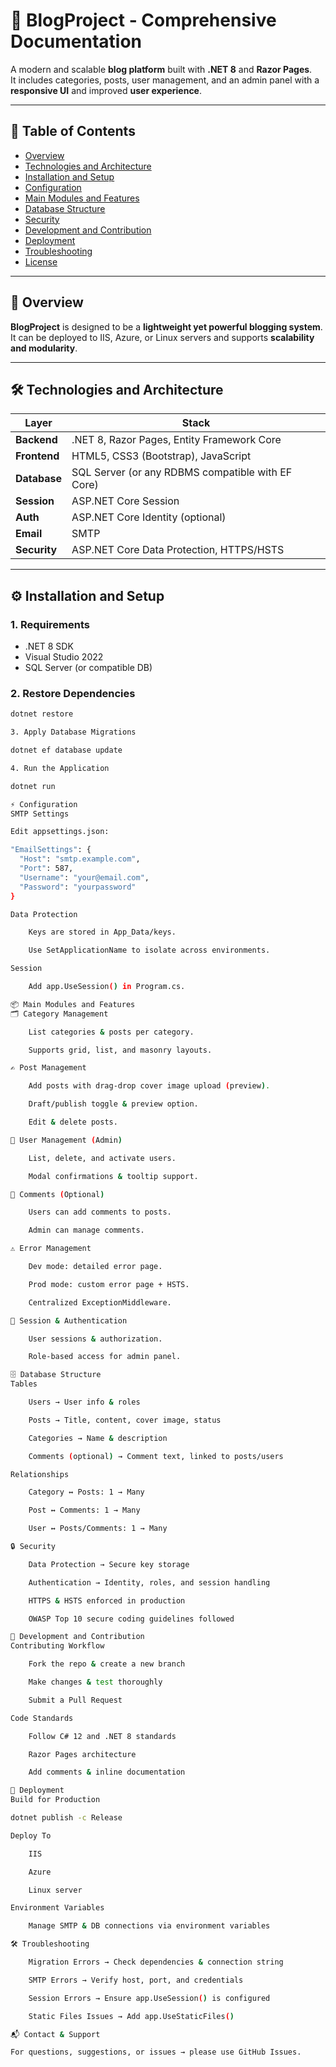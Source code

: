 # 📖 BlogProject - Comprehensive Documentation

A modern and scalable **blog platform** built with **.NET 8** and **Razor Pages**.  
It includes categories, posts, user management, and an admin panel with a **responsive UI** and improved **user experience**.  

---

## 📑 Table of Contents
- [Overview](#-overview)
- [Technologies and Architecture](#-technologies-and-architecture)
- [Installation and Setup](#-installation-and-setup)
- [Configuration](#-configuration)
- [Main Modules and Features](#-main-modules-and-features)
- [Database Structure](#-database-structure)
- [Security](#-security)
- [Development and Contribution](#-development-and-contribution)
- [Deployment](#-deployment)
- [Troubleshooting](#-troubleshooting)
- [License](#-license)

---

## 🔎 Overview
**BlogProject** is designed to be a **lightweight yet powerful blogging system**.  
It can be deployed to IIS, Azure, or Linux servers and supports **scalability and modularity**.

---

## 🛠 Technologies and Architecture
| Layer         | Stack                                                                 |
|---------------|----------------------------------------------------------------------|
| **Backend**   | .NET 8, Razor Pages, Entity Framework Core                           |
| **Frontend**  | HTML5, CSS3 (Bootstrap), JavaScript                                  |
| **Database**  | SQL Server (or any RDBMS compatible with EF Core)                    |
| **Session**   | ASP.NET Core Session                                                 |
| **Auth**      | ASP.NET Core Identity (optional)                                     |
| **Email**     | SMTP                                                                 |
| **Security**  | ASP.NET Core Data Protection, HTTPS/HSTS                             |

---

## ⚙️ Installation and Setup

### 1. Requirements
- .NET 8 SDK  
- Visual Studio 2022  
- SQL Server (or compatible DB)  

### 2. Restore Dependencies
```bash
dotnet restore

3. Apply Database Migrations

dotnet ef database update

4. Run the Application

dotnet run

⚡ Configuration
SMTP Settings

Edit appsettings.json:

"EmailSettings": {
  "Host": "smtp.example.com",
  "Port": 587,
  "Username": "your@email.com",
  "Password": "yourpassword"
}

Data Protection

    Keys are stored in App_Data/keys.

    Use SetApplicationName to isolate across environments.

Session

    Add app.UseSession() in Program.cs.

📦 Main Modules and Features
🗂 Category Management

    List categories & posts per category.

    Supports grid, list, and masonry layouts.

✍️ Post Management

    Add posts with drag-drop cover image upload (preview).

    Draft/publish toggle & preview option.

    Edit & delete posts.

👤 User Management (Admin)

    List, delete, and activate users.

    Modal confirmations & tooltip support.

💬 Comments (Optional)

    Users can add comments to posts.

    Admin can manage comments.

⚠️ Error Management

    Dev mode: detailed error page.

    Prod mode: custom error page + HSTS.

    Centralized ExceptionMiddleware.

🔐 Session & Authentication

    User sessions & authorization.

    Role-based access for admin panel.

🗄 Database Structure
Tables

    Users → User info & roles

    Posts → Title, content, cover image, status

    Categories → Name & description

    Comments (optional) → Comment text, linked to posts/users

Relationships

    Category ↔ Posts: 1 → Many

    Post ↔ Comments: 1 → Many

    User ↔ Posts/Comments: 1 → Many

🔒 Security

    Data Protection → Secure key storage

    Authentication → Identity, roles, and session handling

    HTTPS & HSTS enforced in production

    OWASP Top 10 secure coding guidelines followed

🤝 Development and Contribution
Contributing Workflow

    Fork the repo & create a new branch

    Make changes & test thoroughly

    Submit a Pull Request

Code Standards

    Follow C# 12 and .NET 8 standards

    Razor Pages architecture

    Add comments & inline documentation

🚀 Deployment
Build for Production

dotnet publish -c Release

Deploy To

    IIS

    Azure

    Linux server

Environment Variables

    Manage SMTP & DB connections via environment variables

🛠 Troubleshooting

    Migration Errors → Check dependencies & connection string

    SMTP Errors → Verify host, port, and credentials

    Session Errors → Ensure app.UseSession() is configured

    Static Files Issues → Add app.UseStaticFiles()

📬 Contact & Support

For questions, suggestions, or issues → please use GitHub Issues.

